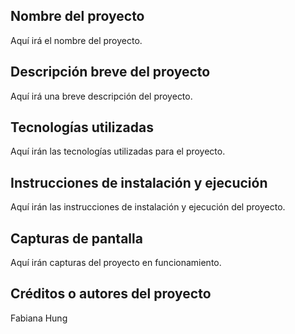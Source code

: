 ## Nombre del proyecto
Aquí irá el nombre del proyecto.

## Descripción breve del proyecto
Aquí irá una breve descripción del proyecto.

## Tecnologías utilizadas
Aquí irán las tecnologías utilizadas para el proyecto.

## Instrucciones de instalación y ejecución
Aquí irán las instrucciones de instalación y ejecución del proyecto.

## Capturas de pantalla
Aquí irán capturas del proyecto en funcionamiento.

## Créditos o autores del proyecto
Fabiana Hung